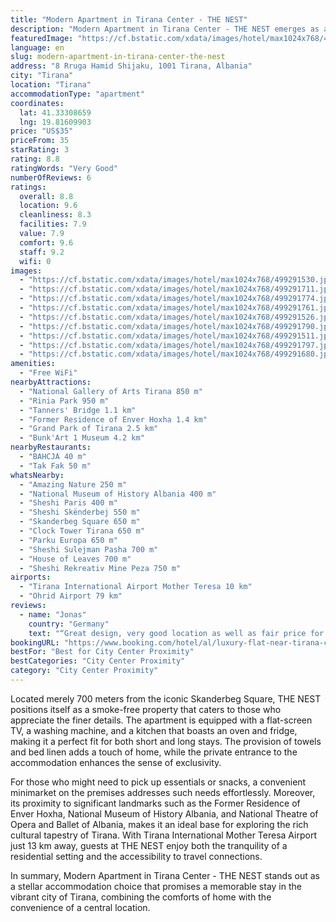 ```yaml
---
title: "Modern Apartment in Tirana Center - THE NEST"
description: "Modern Apartment in Tirana Center - THE NEST emerges as a prime choice for travelers seeking a blend of comfort and convenience in the heart of Tirana."
featuredImage: "https://cf.bstatic.com/xdata/images/hotel/max1024x768/499291530.jpg?k=4bbee4d3f1d47ba52d6fed52dc09af66f8f02e31707706cf6c77f25f725bff58&o=&hp=1"
language: en
slug: modern-apartment-in-tirana-center-the-nest
address: "8 Rruga Hamid Shijaku, 1001 Tirana, Albania"
city: "Tirana"
location: "Tirana"
accommodationType: "apartment"
coordinates:
  lat: 41.33308659
  lng: 19.81609903
price: "US$35"
priceFrom: 35
starRating: 3
rating: 8.8
ratingWords: "Very Good"
numberOfReviews: 6
ratings:
  overall: 8.8
  location: 9.6
  cleanliness: 8.3
  facilities: 7.9
  value: 7.9
  comfort: 9.6
  staff: 9.2
  wifi: 0
images:
  - "https://cf.bstatic.com/xdata/images/hotel/max1024x768/499291530.jpg?k=4bbee4d3f1d47ba52d6fed52dc09af66f8f02e31707706cf6c77f25f725bff58&o=&hp=1"
  - "https://cf.bstatic.com/xdata/images/hotel/max1024x768/499291711.jpg?k=19157500c7e5bc3153e3a58fbc12411d3af8ec47cfd007c2e74eb33357c32436&o=&hp=1"
  - "https://cf.bstatic.com/xdata/images/hotel/max1024x768/499291774.jpg?k=3841b6c3fc04fd42866ca7c0dd65be2b6688264298bba4a28cde15cab20dbf47&o=&hp=1"
  - "https://cf.bstatic.com/xdata/images/hotel/max1024x768/499291761.jpg?k=3764d2be03d411c62b170a8f9479bea43ca51cc27c6e8ca26bd71e9d463e2673&o=&hp=1"
  - "https://cf.bstatic.com/xdata/images/hotel/max1024x768/499291526.jpg?k=e6e2fedda52da582b88449147cb02900b10f1b14859d8da5305b42a1226ae821&o=&hp=1"
  - "https://cf.bstatic.com/xdata/images/hotel/max1024x768/499291790.jpg?k=4150d9ac8decd20ee307a38e2b532a6f10052a71746ac3bba829d57ee160266e&o=&hp=1"
  - "https://cf.bstatic.com/xdata/images/hotel/max1024x768/499291511.jpg?k=2c56cb2225cee25c5c1b04eed3c8bee2400de21919329573b2557f17771e36b5&o=&hp=1"
  - "https://cf.bstatic.com/xdata/images/hotel/max1024x768/499291797.jpg?k=7c9d23e5c99c8420a9678d20ed80cc1cf19cb1eaaccabe76815548be31147a46&o=&hp=1"
  - "https://cf.bstatic.com/xdata/images/hotel/max1024x768/499291680.jpg?k=9d56c7884172ebbe8bcb57a13d51219ed2a9d059a849392b5397e37aea78ef54&o=&hp=1"
amenities:
  - "Free WiFi"
nearbyAttractions:
  - "National Gallery of Arts Tirana 850 m"
  - "Rinia Park 950 m"
  - "Tanners' Bridge 1.1 km"
  - "Former Residence of Enver Hoxha 1.4 km"
  - "Grand Park of Tirana 2.5 km"
  - "Bunk'Art 1 Museum 4.2 km"
nearbyRestaurants:
  - "BAHCJA 40 m"
  - "Tak Fak 50 m"
whatsNearby:
  - "Amazing Nature 250 m"
  - "National Museum of History Albania 400 m"
  - "Sheshi Paris 400 m"
  - "Sheshi Skënderbej 550 m"
  - "Skanderbeg Square 650 m"
  - "Clock Tower Tirana 650 m"
  - "Parku Europa 650 m"
  - "Sheshi Sulejman Pasha 700 m"
  - "House of Leaves 700 m"
  - "Sheshi Rekreativ Mine Peza 750 m"
airports:
  - "Tirana International Airport Mother Teresa 10 km"
  - "Ohrid Airport 79 km"
reviews:
  - name: "Jonas"
    country: "Germany"
    text: "“Great design, very good location as well as fair price for what you get”"
bookingURL: "https://www.booking.com/hotel/al/luxury-flat-near-tirana-center.en-gb.html?aid=8035640"
bestFor: "Best for City Center Proximity"
bestCategories: "City Center Proximity"
category: "City Center Proximity"
---
```


Located merely 700 meters from the iconic Skanderbeg Square, THE NEST positions itself as a smoke-free property that caters to those who appreciate the finer details. The apartment is equipped with a flat-screen TV, a washing machine, and a kitchen that boasts an oven and fridge, making it a perfect fit for both short and long stays. The provision of towels and bed linen adds a touch of home, while the private entrance to the accommodation enhances the sense of exclusivity.

For those who might need to pick up essentials or snacks, a convenient minimarket on the premises addresses such needs effortlessly. Moreover, its proximity to significant landmarks such as the Former Residence of Enver Hoxha, National Museum of History Albania, and National Theatre of Opera and Ballet of Albania, makes it an ideal base for exploring the rich cultural tapestry of Tirana. With Tirana International Mother Teresa Airport just 13 km away, guests at THE NEST enjoy both the tranquility of a residential setting and the accessibility to travel connections.

In summary, Modern Apartment in Tirana Center - THE NEST stands out as a stellar accommodation choice that promises a memorable stay in the vibrant city of Tirana, combining the comforts of home with the convenience of a central location.